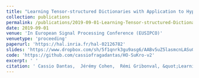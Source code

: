 ```yaml
---
title: "Learning Tensor-structured Dictionaries with Application to Hyperspectral Image Denoising"
collection: publications
permalink: /publications/2019-09-01-Learning-Tensor-structured-Dictionaries-with-Application-to-Hyperspectral-Image-Denoising
date: 2019-09-01
venue: 'In European Signal Processing Conference (EUSIPCO)'
venuetype: 'proceeding'
paperurl: 'https://hal.inria.fr/hal-02126782'
slides: 'https://www.dropbox.com/sh/5f1qnrk3gu9asg6/AABv5uZ5lasmcnLASuGwpVM4a?preview=2019_HO-SuKro_EUSIPCO.pdf'
code: 'https://github.com/cassiofragadantas/HO-SuKro-v2'
excerpt: ' '
citation: ' Cassio Dantas,  Jérémy Cohen,  Rémi Gribonval, &quot;Learning Tensor-structured Dictionaries with Application to Hyperspectral Image Denoising.&quot; In European Signal Processing Conference (EUSIPCO), 2019.'
---
```

